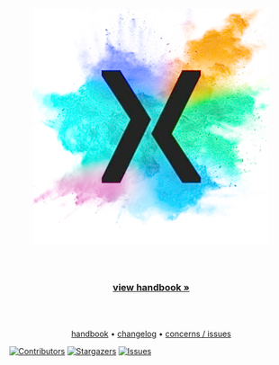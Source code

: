 <!-- LOGO -->
<br />
<p align="center">
  <a href="https://deloittedigitaluk.github.io/xLab/">
    <img src="images/xlab-w.jpg" alt="Logo" width="420" height="420">
  </a>

  <h3 align="center"></h3>

  <p align="center">
    <br />
    <h3 align="center">
     <a href="https://deloittedigitaluk.github.io/xLab/docs/"><strong>view handbook »</strong></a>
     </h3>
    <br />
    <br />
    <p align="center">
    <a href="https://deloittedigitaluk.github.io/xLab/docs">handbook</a>
    •
    <a href="https://github.com/DeloitteDigitalUK/xLab/releases">changelog</a>
    •
    <a href="https://github.com/DeloitteDigitalUK/xLab/issues">concerns / issues</a>
  </p>
  </p>
</p>




[![Contributors][contributors-shield]][contributors-url]
[![Stargazers][stars-shield]][stars-url]
[![Issues][issues-shield]][issues-url]

<!-- MARKDOWN LINKS & IMAGES -->
<!-- https://www.markdownguide.org/basic-syntax/#reference-style-links -->
[contributors-shield]: https://img.shields.io/github/contributors/DeloitteDigitalUK/xLab
[contributors-url]: https://github.com/DeloitteDigitalUK/xLab/graphs/contributors
[forks-shield]: https://img.shields.io/github/forks/DeloitteDigitalUK/xLab
[stars-shield]: https://img.shields.io/github/stars/DeloitteDigitalUK/xLab
[stars-url]: https://github.com/DeloitteDigitalUK/xLab/stargazers
[issues-shield]: https://img.shields.io/github/issues/DeloitteDigitalUK/xLab
[issues-url]: https://github.com/DeloitteDigitalUK/xLab/issues
[product-screenshot]: images/screenshot.png